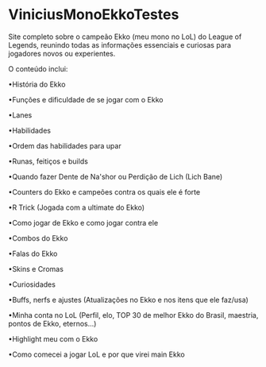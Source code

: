 # ViniciusMonoEkkoTestes
Site completo sobre o campeão Ekko (meu mono no LoL) do League of Legends, reunindo todas as informações essenciais e curiosas para jogadores novos ou experientes.

O conteúdo inclui:

•História do Ekko

•Funções e dificuldade de se jogar com o Ekko

•Lanes

•Habilidades

•Ordem das habilidades para upar

•Runas, feitiços e builds

•Quando fazer Dente de Na'shor ou Perdição de Lich (Lich Bane)

•Counters do Ekko e campeões contra os quais ele é forte

•R Trick (Jogada com a ultimate do Ekko)

•Como jogar de Ekko e como jogar contra ele

•Combos do Ekko

•Falas do Ekko

•Skins e Cromas

•Curiosidades

•Buffs, nerfs e ajustes (Atualizações no Ekko e nos itens que ele faz/usa)

•Minha conta no LoL (Perfil, elo, TOP 30 de melhor Ekko do Brasil, maestria, pontos de Ekko, eternos...)

•Highlight meu com o Ekko

•Como comecei a jogar LoL e por que virei main Ekko
